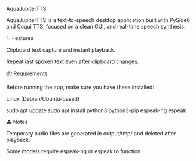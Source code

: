 AquaJupiterTTS

AquaJupiterTTS is a text-to-speech desktop application built with PySide6 and Coqui TTS, focused on a clean GUI, and real-time speech synthesis.

✨ Features

Clipboard text capture and instant playback.

Repeat last spoken text even after clipboard changes.

📦 Requirements

Before running the app, make sure you have these installed:

Linux (Debian/Ubuntu-based)

sudo apt update
sudo apt install python3 python3-pip espeak-ng espeak


⚠️ Notes

Temporary audio files are generated in output/tmp/ and deleted after playback.

Some models require espeak-ng or espeak to function.


